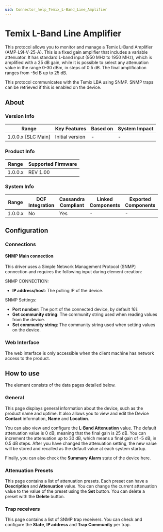 ```yaml
---
uid: Connector_help_Temix_L-Band_Line_Amplifier
---
```


# Temix L-Band Line Amplifier

This protocol allows you to monitor and manage a Temix L-Band Amplifier (AMP-L9I-V-25-A). This is a fixed gain amplifier that includes a variable attenuator. It has standard L-band input (950 MHz to 1950 MHz), which is amplified with a 25 dB gain, while it is possible to select any attenuation value in the range 0-30 dBm, in steps of 0.5 dB. The final amplification ranges from -5d B up to 25 dB.

This protocol communicates with the Temix LBA using SNMP. SNMP traps can be retrieved if this is enabled on the device.

## About

### Version Info

| **Range**            | **Key Features** | **Based on** | **System Impact** |
|----------------------|------------------|--------------|-------------------|
| 1.0.0.x \[SLC Main\] | Initial version  | \-           | \-                |

### Product Info

| **Range** | **Supported Firmware** |
|-----------|------------------------|
| 1.0.0.x   | REV 1.00               |

### System Info

| **Range** | **DCF Integration** | **Cassandra Compliant** | **Linked Components** | **Exported Components** |
|-----------|---------------------|-------------------------|-----------------------|-------------------------|
| 1.0.0.x   | No                  | Yes                     | \-                    | \-                      |

## Configuration

### Connections

#### SNMP Main connection

This driver uses a Simple Network Management Protocol (SNMP) connection and requires the following input during element creation:

SNMP CONNECTION:

- **IP address/host**: The polling IP of the device.

SNMP Settings:

- **Port number**: The port of the connected device, by default *161*.
- **Get community string**: The community string used when reading values from the device.
- **Set community string**: The community string used when setting values on the device.

### Web Interface

The web interface is only accessible when the client machine has network access to the product.

## How to use

The element consists of the data pages detailed below.

### General

This page displays general information about the device, such as the product name and uptime. It also allows you to view and edit the Device **Contact** information, **Name** and **Location**.

You can also view and configure the **L-Band Attenuation** value. The default attenuation value is 0 dB, meaning that the final gain is 25 dB. You can increment the attenuation up to 30 dB, which means a final gain of -5 dB, in 0.5 dB steps. After you have changed the attenuation setting, the new value will be stored and recalled as the default value at each system startup.

Finally, you can also check the **Summary Alarm** state of the device here.

### Attenuation Presets

This page contains a list of attenuation presets. Each preset can have a **Description** and **Attenuation** value. You can change the current attenuation value to the value of the preset using the **Set** button. You can delete a preset with the **Delete** button.

### Trap receivers

This page contains a list of SNMP trap receivers. You can check and configure the **State**, **IP address** and **Trap Community** per trap.
